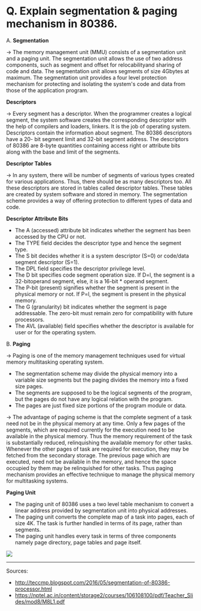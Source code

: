 # Q. Explain segmentation & paging mechanism in 80386.

A. **Segmentation**

→ The memory management unit (MMU) consists of a segmentation unit and a paging unit. 
The segmentation unit allows the use of two address components, such as segment and offset for relocabilityand sharing of code and data. 
The segmentation unit allows segments of size 4Gbytes at maximum. 
  The segmentation unit provides a four level protection mechanism for protecting and isolating the system's code and data from those of the application program.

**Descriptors**

→ Every segment has a descriptor. When the programmer creates a logical segment, the system software
creates the corresponding descriptor with the help of compilers and loaders, linkers. It is the job of
operating system. Descriptors contain the information about segment. 
The 80386 descriptors have a 20- bit segment limit and 32-bit segment address. 
The descriptors of 80386 are 8-byte quantities containing access right or attribute bits along with the base and limit of the segments.

**Descriptor Tables**

→ In any system, there will be number of segments of various types created for various applications. 
Thus, there should be as many descriptors too. All these descriptors are stored in tables called descriptor tables. 
These tables are created by system software and stored in memory. 
The segmentation scheme provides a way of offering protection to different types of data and code.

**Descriptor Attribute Bits**

- The A (accessed) attribute bit indicates whether the segment has been accessed by the CPU or not.
- The TYPE field decides the descriptor type and hence the segment type.
- The S bit decides whether it is a system descriptor (S=0) or code/data segment descriptor (S=1).
- The DPL field specifies the descriptor privilege level.
- The D bit specifies code segment operation size. If D=l, the segment is a 32-bitoperand segment, else, it is a 16-bit \* operand segment.
- The P-bit (present) signifies whether the segment is present in the physical memory or not. If P=l, the segment is present in the physical memory.
- The G (granularity) bit indicates whether the segment is page addressable. The zero-bit must remain zero for compatibility with future processors.
- The AVL (available) field specifies whether the descriptor is available for user or for the operating system.

B. **Paging**

→ Paging is one of the memory management techniques used for virtual memory multitasking operating system.
* The segmentation scheme may divide the physical memory into a variable size segments but the paging divides the memory into a fixed size pages.
* The segments are supposed to be the logical segments of the program, but the pages do not have any logical relation with the program.
* The pages are just fixed size portions of the program module or data. 

→ The advantage of paging scheme is that the complete segment of a task need not be in the physical memory at any time. 
Only a few pages of the segments, which are required currently for the execution need to be available in the physical memory. 
Thus the memory requirement of the task is substantially reduced, relinquishing the available memory for other tasks.
Whenever the other pages of task are required for execution, they may be fetched from the secondary storage.
The previous page which are executed, need not be available in the memory, and hence the space occupied by them may be relinquished for other tasks.
Thus paging mechanism provides an effective technique to manage the physical memory for multitasking systems.

**Paging Unit** 
* The paging unit of 80386 uses a two level table mechanism to convert a linear address provided by segmentation unit into physical addresses.
* The paging unit converts the complete map of a task into pages, each of size 4K. The task is further handled in terms of its page, rather than segments.
* The paging unit handles every task in terms of three components namely page directory, page tables and page itself.

![](https://i.imgur.com/50dMABk.png)

<hr />

Sources:

- http://teccmp.blogspot.com/2016/05/segmentation-of-80386-processor.html
- https://nptel.ac.in/content/storage2/courses/106108100/pdf/Teacher_Slides/mod8/M8L1.pdf
